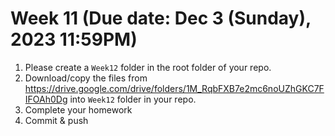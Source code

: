 # Week 11 (Due date: Dec 3 (Sunday), 2023 11:59PM)

1. Please create a `Week12` folder in the root folder of your repo.
2. Download/copy the files from https://drive.google.com/drive/folders/1M_RqbFXB7e2mc6noUZhGKC7FIFOAh0Dg into `Week12` folder in your repo. 
3. Complete your homework 
4. Commit & push
